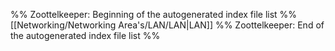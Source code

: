 %% Zoottelkeeper: Beginning of the autogenerated index file list  %%
 [[Networking/Networking Area's/LAN/LAN|LAN]]
%% Zoottelkeeper: End of the autogenerated index file list  %%
